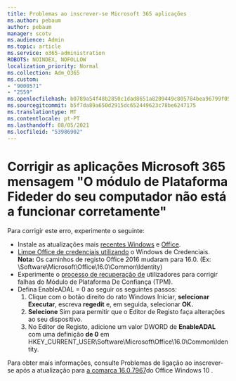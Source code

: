 ```yaml
---
title: Problemas ao inscrever-se Microsoft 365 aplicações
ms.author: pebaum
author: pebaum
manager: scotv
ms.audience: Admin
ms.topic: article
ms.service: o365-administration
ROBOTS: NOINDEX, NOFOLLOW
localization_priority: Normal
ms.collection: Adm_O365
ms.custom:
- "9000571"
- "2559"
ms.openlocfilehash: b0789a54f48b2850c1dad8651a8209449c805784bea96799f05e67c4bc43fdb0
ms.sourcegitcommit: b5f7da89a650d2915dc652449623c78be6247175
ms.translationtype: MT
ms.contentlocale: pt-PT
ms.lasthandoff: 08/05/2021
ms.locfileid: "53986902"
---
```

# <a name="fixing-the-microsoft-365-apps-your-computers-trusted-platform-module-is-not-functioning-properly-message"></a>Corrigir as aplicações Microsoft 365 mensagem "O módulo de Plataforma Fideder do seu computador não está a funcionar corretamente"

Para corrigir este erro, experimente o seguinte:

- Instale as atualizações mais [recentes Windows](https://support.microsoft.com/help/4027667/windows-10-update) e [Office](https://support.office.com/article/update-office-and-your-computer-with-microsoft-update-2ab296f3-7f03-43a2-8e50-46de917611c5).
- [Limpe Office de credenciais utilizando](https://docs.microsoft.com/office/troubleshoot/office-suite-issues/another-account-already-signed-in#step-4-clear-cached-credentials-on-the-computer) o Windows de Credenciais.<br/>
    **Nota:** Os caminhos de registo Office 2016 mudaram para 16.0. (Ex: \Software\Microsoft\Office\16.0\Common\Identity\)
- Experimente o [processo de recuperação de](https://docs.microsoft.com/office365/troubleshoot/administration/connection-issue-when-sign-in-office-2016#symptom-2) utilizadores para corrigir falhas do Módulo de Plataforma De Confiança (TPM).
- Defina EnableADAL = 0 ao seguir os seguintes passos:  
    1. Clique com o botão direito do rato Windows Iniciar, **selecionar Executar**, escreva **regedit** e, em seguida, selecionar **OK.**
    2. **Selecione** Sim para permitir que o Editor de Registo faça alterações ao seu dispositivo.
    3. No Editor de Registo, adicione um valor DWORD de **EnableADAL** com uma definição **de 0** em HKEY_CURRENT_USER\Software\Microsoft\Office\16.0\Common\Identity.

Para obter mais informações, consulte Problemas de ligação ao inscrever-se após a atualização para [a comarca 16.0.7967](https://docs.microsoft.com/office365/troubleshoot/administration/connection-issue-when-sign-in-office-2016)do Office Windows 10 .